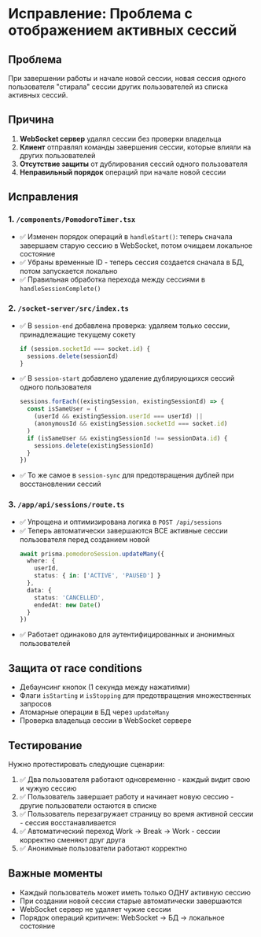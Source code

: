 # Исправление: Проблема с отображением активных сессий

## Проблема
При завершении работы и начале новой сессии, новая сессия одного пользователя "стирала" сессии других пользователей из списка активных сессий.

## Причина
1. **WebSocket сервер** удалял сессии без проверки владельца
2. **Клиент** отправлял команды завершения сессии, которые влияли на других пользователей
3. **Отсутствие защиты** от дублирования сессий одного пользователя
4. **Неправильный порядок** операций при начале новой сессии

## Исправления

### 1. `/components/PomodoroTimer.tsx`
- ✅ Изменен порядок операций в `handleStart()`: теперь сначала завершаем старую сессию в WebSocket, потом очищаем локальное состояние
- ✅ Убраны временные ID - теперь сессия создается сначала в БД, потом запускается локально
- ✅ Правильная обработка перехода между сессиями в `handleSessionComplete()`

### 2. `/socket-server/src/index.ts`
- ✅ В `session-end` добавлена проверка: удаляем только сессии, принадлежащие текущему сокету
  ```typescript
  if (session.socketId === socket.id) {
    sessions.delete(sessionId)
  }
  ```
- ✅ В `session-start` добавлено удаление дублирующихся сессий одного пользователя
  ```typescript
  sessions.forEach((existingSession, existingSessionId) => {
    const isSameUser = (
      (userId && existingSession.userId === userId) ||
      (anonymousId && existingSession.socketId === socket.id)
    )
    if (isSameUser && existingSessionId !== sessionData.id) {
      sessions.delete(existingSessionId)
    }
  })
  ```
- ✅ То же самое в `session-sync` для предотвращения дублей при восстановлении сессий

### 3. `/app/api/sessions/route.ts`
- ✅ Упрощена и оптимизирована логика в `POST /api/sessions`
- ✅ Теперь автоматически завершаются ВСЕ активные сессии пользователя перед созданием новой
  ```typescript
  await prisma.pomodoroSession.updateMany({
    where: {
      userId,
      status: { in: ['ACTIVE', 'PAUSED'] }
    },
    data: {
      status: 'CANCELLED',
      endedAt: new Date()
    }
  })
  ```
- ✅ Работает одинаково для аутентифицированных и анонимных пользователей

## Защита от race conditions
- Дебаунсинг кнопок (1 секунда между нажатиями)
- Флаги `isStarting` и `isStopping` для предотвращения множественных запросов
- Атомарные операции в БД через `updateMany`
- Проверка владельца сессии в WebSocket сервере

## Тестирование
Нужно протестировать следующие сценарии:

1. ✅ Два пользователя работают одновременно - каждый видит свою и чужую сессию
2. ✅ Пользователь завершает работу и начинает новую сессию - другие пользователи остаются в списке
3. ✅ Пользователь перезагружает страницу во время активной сессии - сессия восстанавливается
4. ✅ Автоматический переход Work → Break → Work - сессии корректно сменяют друг друга
5. ✅ Анонимные пользователи работают корректно

## Важные моменты
- Каждый пользователь может иметь только ОДНУ активную сессию
- При создании новой сессии старые автоматически завершаются
- WebSocket сервер не удаляет чужие сессии
- Порядок операций критичен: WebSocket → БД → локальное состояние
